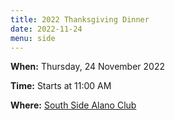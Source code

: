 ```yaml
---
title: 2022 Thanksgiving Dinner
date: 2022-11-24
menu: side
---
```


**When:** Thursday, 24 November 2022
<!--more-->

**Time:** Starts at 11:00 AM

**Where:** [South Side Alano Club](/meetings/southside/)
